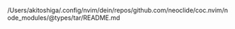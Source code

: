 /Users/akitoshiga/.config/nvim/dein/repos/github.com/neoclide/coc.nvim/node_modules/@types/tar/README.md